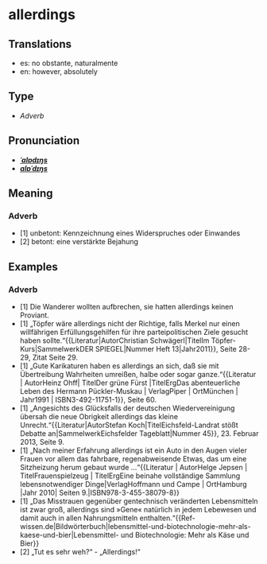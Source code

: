 # allerdings
## Translations
- es: no obstante, naturalmente
- en: however, absolutely
## Type
- _Adverb_
## Pronunciation
- **_[ˈalɐdɪŋs](https://commons.wikimedia.org/wiki/File:De-allerdings.ogg)_**
- **_[alɐˈdɪŋs](https://commons.wikimedia.org/wiki/File:De-allerdings.ogg)_**
## Meaning
### Adverb
- [1] unbetont: Kennzeichnung eines Widerspruches oder Einwandes
- [2] betont: eine verstärkte Bejahung
## Examples
### Adverb
- [1] Die Wanderer wollten aufbrechen, sie hatten allerdings keinen Proviant.
- [1] „Töpfer wäre allerdings nicht der Richtige, falls Merkel nur einen willfährigen Erfüllungsgehilfen für ihre parteipolitischen Ziele gesucht haben sollte.“<ref>{{Literatur|AutorChristian Schwägerl|TitelIm Töpfer-Kurs|SammelwerkDER SPIEGEL|Nummer Heft 13|Jahr2011}}, Seite 28-29, Zitat Seite 29.</ref>
- [1] „Gute Karikaturen haben es allerdings an sich, daß sie mit Übertreibung Wahrheiten umreißen, halbe oder sogar ganze.“<ref>{{Literatur | AutorHeinz Ohff| TitelDer grüne Fürst |TitelErgDas abenteuerliche Leben des Hermann Pückler-Muskau | VerlagPiper | OrtMünchen | Jahr1991 | ISBN3-492-11751-1}}, Seite 60. </ref>
- [1] „Angesichts des Glücksfalls der deutschen Wiedervereinigung übersah die neue Obrigkeit allerdings das kleine Unrecht.“<ref>{{Literatur|AutorStefan Koch|TitelEichsfeld-Landrat stößt Debatte an|SammelwerkEichsfelder Tageblatt|Nummer 45}}, 23. Februar 2013, Seite 9.</ref>
- [1] „Nach meiner Erfahrung allerdings ist ein Auto in den Augen vieler Frauen vor allem das fahrbare, regenabweisende Etwas, das um eine Sitzheizung herum gebaut wurde …“<ref>{{Literatur | AutorHelge Jepsen | TitelFrauenspielzeug | TitelErgEine beinahe vollständige Sammlung lebensnotwendiger Dinge|VerlagHoffmann und Campe | OrtHamburg |Jahr 2010| Seiten 9.|ISBN978-3-455-38079-8}}</ref>
- [1] „Das Misstrauen gegenüber gentechnisch veränderten Lebensmitteln ist zwar groß, allerdings sind »Gene« natürlich in jedem Lebewesen und damit auch in allen Nahrungsmitteln enthalten.“<ref>{{Ref-wissen.de|Bildwörterbuch|lebensmittel-und-biotechnologie-mehr-als-kaese-und-bier|Lebensmittel- und Biotechnologie: Mehr als Käse und Bier}}</ref>
- [2] „Tut es sehr weh?“ - „Allerdings!“
